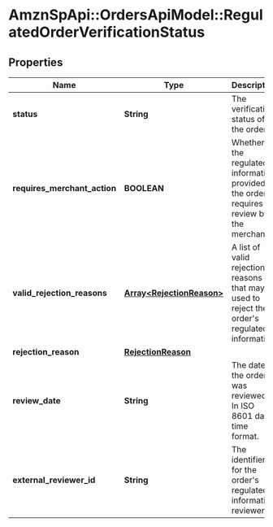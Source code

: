 # AmznSpApi::OrdersApiModel::RegulatedOrderVerificationStatus

## Properties
Name | Type | Description | Notes
------------ | ------------- | ------------- | -------------
**status** | **String** | The verification status of the order. | 
**requires_merchant_action** | **BOOLEAN** | Whether the regulated information provided in the order requires a review by the merchant. | 
**valid_rejection_reasons** | [**Array&lt;RejectionReason&gt;**](RejectionReason.md) | A list of valid rejection reasons that may be used to reject the order&#x27;s regulated information. | 
**rejection_reason** | [**RejectionReason**](RejectionReason.md) |  | [optional] 
**review_date** | **String** | The date the order was reviewed. In ISO 8601 date time format. | [optional] 
**external_reviewer_id** | **String** | The identifier for the order&#x27;s regulated information reviewer. | [optional] 

